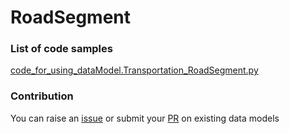 # RoadSegment

### List of code samples 

<!-- 50-List of code -->

<!-- [code entry](link) -->
[code_for_using_dataModel.Transportation_RoadSegment.py](https://github.com/smart-data-models/dataModel.Transportation/blob/master/RoadSegment/code/code_for_using_dataModel.Transportation_RoadSegment.py)


<!-- /50-List of code -->

### Contribution
You can raise an [issue](https://github.com/smart-data-models/dataModel.Transportation/issues) or submit your [PR](https://github.com/smart-data-models/dataModel.Transportation/pulls) on existing data models

